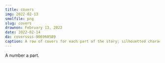 ```yaml
---
title: covers
img: 2022-02-13
smolfile: png
slug: covers
drawnon: February 13, 2022
date: 2022-02-14
da: coverssss-906960589
caption: A row of covers for each part of the story; silhouetted characters framed against bold numbers.
---
```

A number a part.